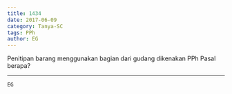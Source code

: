 ```yaml
---
title: 1434
date: 2017-06-09
category: Tanya-SC
tags: PPh
author: EG
---
```


Penitipan barang menggunakan bagian dari gudang dikenakan PPh Pasal berapa?

---



`EG`
